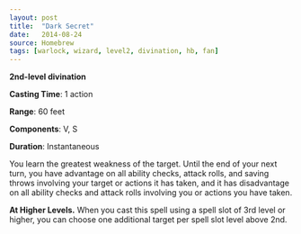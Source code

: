 ```yaml
---
layout: post
title:  "Dark Secret"
date:   2014-08-24
source: Homebrew
tags: [warlock, wizard, level2, divination, hb, fan]
---
```


**2nd-level divination**

**Casting Time**: 1 action

**Range**: 60 feet

**Components**: V, S

**Duration**: Instantaneous

You learn the greatest weakness of the target. Until the end of your next turn, you have advantage on all ability checks, attack rolls, and saving throws involving your target or actions it has taken, and it has disadvantage on all ability checks and attack rolls involving you or actions you have taken.

**At Higher Levels.** When you cast this spell using a spell slot of 3rd level or higher, you can choose one additional target per spell slot level above 2nd.
